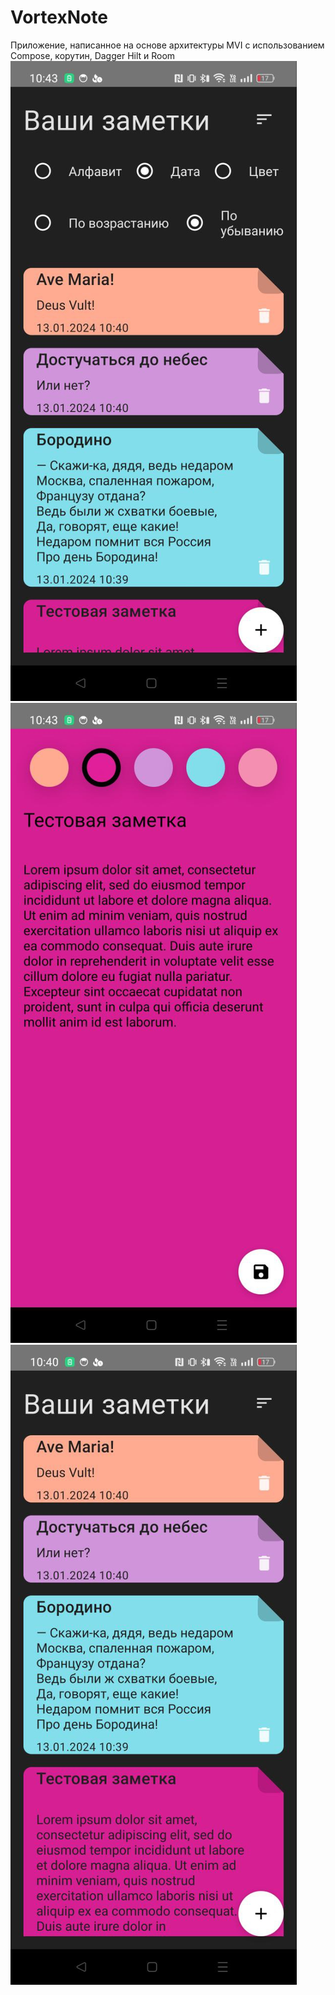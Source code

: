 # VortexNote
Приложение, написанное на основе архитектуры MVI с использованием Compose, корутин, Dagger Hilt и Room
![Скриншот](8.jpg)
![Скриншот](9.jpg)
![Скриншот](10.jpg)

